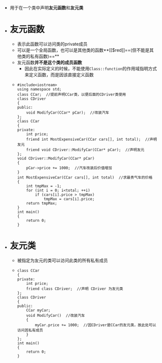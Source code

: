 - 用于在一个类中声明**友元函数**和**友元类**
- # 友元函数
	- 表示此函数可以访问类的private成员
	- 可以是一个全局函数，也可以是其他类的函数**[[$red]]==(但不能是其他类的私有函数)==**
	- 友元函数**并不是这个类的成员函数**
		- 因此在实际定义的时候，不能使用``Class::function``的作用域指明方式来定义函数，而是因该直接定义函数
	- ```
	  #include<iostream>
	  using namespace std;
	  class CCar;  //提前声明CCar类，以便后面的CDriver类使用
	  class CDriver
	  {
	  public:
	      void ModifyCar(CCar* pCar);  //改装汽车
	  };
	  class CCar
	  {
	  private:
	      int price;
	      friend int MostExpensiveCar(CCar cars[], int total);  //声明友元
	      friend void CDriver::ModifyCar(CCar* pCar);  //声明友元
	  };
	  void CDriver::ModifyCar(CCar* pCar)
	  {
	      pCar->price += 1000;  //汽车改装后价值增加
	  }
	  int MostExpensiveCar(CCar cars[], int total)  //求最贵气车的价格
	  {
	      int tmpMax = -1;
	      for (int i = 0; i<total; ++i)
	          if (cars[i].price > tmpMax)
	              tmpMax = cars[i].price;
	      return tmpMax;
	  }
	  int main()
	  {
	      return 0;
	  }
	  ```
- # 友元类
	- 被指定为友元的类可以访问此类的所有私有成员
	- ```
	  class CCar
	  {
	  private:
	      int price;
	      friend class CDriver;  //声明 CDriver 为友元类
	  };
	  class CDriver
	  {
	  public:
	      CCar myCar;
	      void ModifyCar()  //改装汽车
	      {
	          myCar.price += 1000;  //因CDriver是CCar的友元类，故此处可以访问其私有成员
	      }
	  };
	  int main()
	  {
	      return 0;
	  }
	  ```